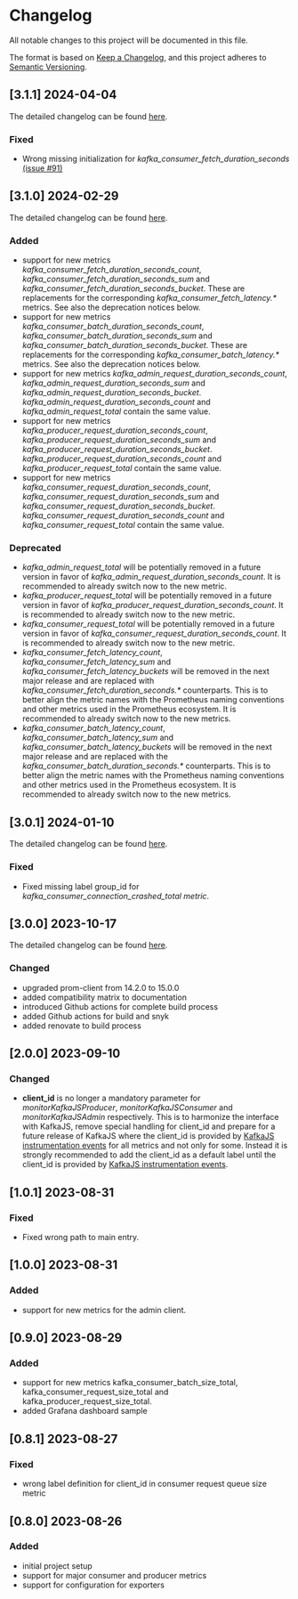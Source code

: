 # Changelog

All notable changes to this project will be documented in this file.

The format is based on [Keep a Changelog](https://keepachangelog.com/en/1.1.0/),
and this project adheres to [Semantic Versioning](https://semver.org/spec/v2.0.0.html).

## [3.1.1] 2024-04-04

The detailed changelog can be found [here](https://github.com/christiangalsterer/kafkajs-prometheus-exporter/compare/v3.1.0...v3.1.1).

### Fixed

- Wrong missing initialization for _kafka_consumer_fetch_duration_seconds_ [(issue #91)](https://github.com/christiangalsterer/kafkajs-prometheus-exporter/issues/91)

## [3.1.0] 2024-02-29

The detailed changelog can be found [here](https://github.com/christiangalsterer/kafkajs-prometheus-exporter/compare/v3.0.1...v3.1.0).

### Added

- support for new metrics _kafka_consumer_fetch_duration_seconds_count_, _kafka_consumer_fetch_duration_seconds_sum_ and _kafka_consumer_fetch_duration_seconds_bucket_. These are replacements for the corresponding _kafka_consumer_fetch_latency.*_ metrics. See also the deprecation notices below.
- support for new metrics _kafka_consumer_batch_duration_seconds_count_, _kafka_consumer_batch_duration_seconds_sum_ and _kafka_consumer_batch_duration_seconds_bucket_. These are replacements for the corresponding _kafka_consumer_batch_latency.*_ metrics. See also the deprecation notices below.
- support for new metrics _kafka_admin_request_duration_seconds_count_, _kafka_admin_request_duration_seconds_sum_ and _kafka_admin_request_duration_seconds_bucket_. _kafka_admin_request_duration_seconds_count_ and _kafka_admin_request_total_ contain the same value.
- support for new metrics _kafka_producer_request_duration_seconds_count_, _kafka_producer_request_duration_seconds_sum_ and _kafka_producer_request_duration_seconds_bucket_. _kafka_producer_request_duration_seconds_count_ and _kafka_producer_request_total_ contain the same value.
- support for new metrics _kafka_consumer_request_duration_seconds_count_, _kafka_consumer_request_duration_seconds_sum_ and _kafka_consumer_request_duration_seconds_bucket_. _kafka_consumer_request_duration_seconds_count_ and _kafka_consumer_request_total_ contain the same value.

### Deprecated

- _kafka_admin_request_total_ will be potentially removed in a future version in favor of _kafka_admin_request_duration_seconds_count_. It is recommended to already switch now to the new metric.
- _kafka_producer_request_total_ will be potentially removed in a future version in favor of _kafka_producer_request_duration_seconds_count_. It is recommended to already switch now to the new metric.
- _kafka_consumer_request_total_ will be potentially removed in a future version in favor of _kafka_consumer_request_duration_seconds_count_. It is recommended to already switch now to the new metric.
- _kafka_consumer_fetch_latency_count_, _kafka_consumer_fetch_latency_sum_ and _kafka_consumer_fetch_latency_buckets_ will be removed in the next major release and are replaced with _kafka_consumer_fetch_duration_seconds.*_ counterparts. This is to better align the metric names with the Prometheus naming conventions and other metrics used in the Prometheus ecosystem. It is recommended to already switch now to the new metrics.
- _kafka_consumer_batch_latency_count_, _kafka_consumer_batch_latency_sum_ and _kafka_consumer_batch_latency_buckets_ will be removed in the next major release and are replaced with the _kafka_consumer_batch_duration_seconds.*_ counterparts. This is to better align the metric names with the Prometheus naming conventions and other metrics used in the Prometheus ecosystem. It is recommended to already switch now to the new metrics.

## [3.0.1] 2024-01-10

The detailed changelog can be found [here](https://github.com/christiangalsterer/kafkajs-prometheus-exporter/compare/v3.0.0...v3.0.1).

### Fixed

- Fixed missing label group_id for _kafka_consumer_connection_crashed_total metric_.

## [3.0.0] 2023-10-17

The detailed changelog can be found [here](https://github.com/christiangalsterer/kafkajs-prometheus-exporter/compare/v2.0.0...v3.0.0).

### Changed

- upgraded prom-client from 14.2.0 to 15.0.0
- added compatibility matrix to documentation
- introduced Github actions for complete build process
- added Github actions for build and snyk
- added renovate to build process

## [2.0.0] 2023-09-10

### Changed

- **client_id** is no longer a mandatory parameter for _monitorKafkaJSProducer_, _monitorKafkaJSConsumer_ and _monitorKafkaJSAdmin_ respectively. This is to harmonize the interface with KafkaJS, remove special handling for client_id and prepare for a future release of KafkaJS where the client_id is provided by [KafkaJS instrumentation events](https://kafka.js.org/docs/instrumentation-events) for all metrics and not only for some. Instead it is strongly recommended to add the client_id as a default label until the client_id is provided by [KafkaJS instrumentation events](https://kafka.js.org/docs/instrumentation-events).

## [1.0.1] 2023-08-31

### Fixed

- Fixed wrong path to main entry.

## [1.0.0] 2023-08-31

### Added

- support for new metrics for the admin client.

## [0.9.0] 2023-08-29

### Added

- support for new metrics kafka_consumer_batch_size_total, kafka_consumer_request_size_total and kafka_producer_request_size_total.
- added Grafana dashboard sample

## [0.8.1] 2023-08-27

### Fixed

- wrong label definition for client_id in consumer request queue size metric

## [0.8.0] 2023-08-26

### Added

- initial project setup
- support for major consumer and producer metrics
- support for configuration for exporters
